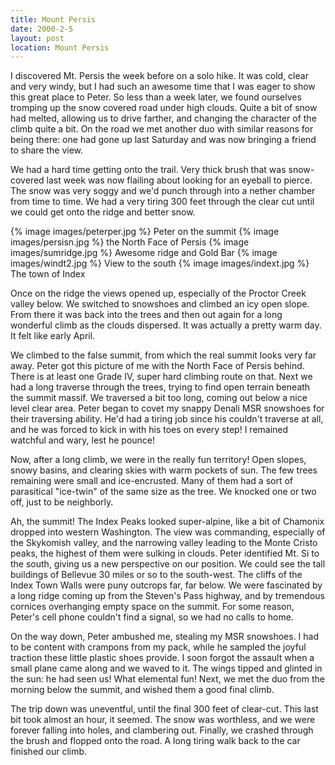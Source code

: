 ```yaml
---
title: Mount Persis
date: 2000-2-5
layout: post
location: Mount Persis
---
```


I discovered Mt. Persis the week before on a solo hike.  It was cold, clear and
very windy, but I had such an awesome time that I was eager to show this great
place to Peter.  So less than a week later, we found ourselves tromping up the
snow covered road under high clouds. Quite a bit of snow had melted, allowing us
to drive farther, and changing the character of the climb quite a bit. On the
road we met another duo with similar reasons for being there: one had gone up
last Saturday and was now bringing a friend to share the view.


We had a hard time getting onto the trail. Very thick brush
that was snow-covered last week was now flailing about looking
for an eyeball to pierce. The snow was very soggy and we'd
punch through into a nether chamber from time to time. We had a very
tiring 300 feet through the clear cut
until we could get onto the ridge and better snow. 


{% image images/peterper.jpg %}
Peter on the summit
{% image images/persisn.jpg %}
the North Face of Persis
{% image images/sumridge.jpg %}
Awesome ridge and Gold Bar
{% image images/windt2.jpg %}
View to the south
{% image images/indext.jpg %}
The town of Index


Once on the ridge the views opened up, especially of the Proctor
Creek valley below. We switched to snowshoes and climbed an
icy open slope. From there it was back into the trees and then 
out again for a long wonderful climb as the clouds dispersed.
It was actually a pretty warm day. It felt like early April.



We climbed to the false summit, from which the real summit looks very
far away. Peter got this picture of me with the North Face of Persis
behind. There is at least one Grade IV, super hard climbing route on
that. Next we had a long traverse through the trees, trying to find
open terrain beneath the summit massif. We traversed a bit too long,
coming out below a nice level clear area. Peter began to covet my
snappy Denali MSR snowshoes for their traversing ability. He'd had
a tiring job since his couldn't traverse at all, and he was forced
to kick in with his toes on every step! I remained watchful and wary,
lest he pounce!


Now, after a long climb, we were in the really fun territory! Open
slopes, snowy basins, and clearing skies with warm pockets of sun.
The few trees remaining were small and ice-encrusted. Many of them
had a sort of parasitical "ice-twin" of the same size as the
tree. We knocked one or two off, just to be neighborly.



Ah, the summit! The Index Peaks looked super-alpine, like a bit
of Chamonix dropped into western Washington. The view was commanding,
especially of the Skykomish valley, and the narrowing valley leading to
the Monte Cristo peaks, the highest of them were sulking in clouds.
Peter identified Mt. Si to the south, giving us a new perspective on
our position. We could see the tall buildings of Bellevue 30 miles or
so to the south-west. The cliffs of the Index Town Walls were puny 
outcrops far, far below. We were fascinated by a long ridge coming up
from the Steven's Pass highway, and by tremendous cornices overhanging
empty space on the summit. For some reason, Peter's cell phone couldn't
find a signal, so we had no calls to home.


On the way down, Peter ambushed me, stealing my MSR snowshoes. I had
to be content with crampons from my pack, while he sampled the joyful
traction these little plastic shoes provide. I soon forgot the assault
when a small plane came along and we waved to it. The wings tipped
and glinted in the sun: he had seen us! What elemental fun!
Next, we met the duo from the
morning below the summit, and wished them a good final climb. 


The trip down was uneventful, until the final 300 feet of clear-cut.
This last bit took almost an hour, it seemed. The snow was worthless,
and we were forever falling into holes, and clambering out. Finally,
we crashed through the brush and flopped onto the road. A long tiring
walk back to the car finished our climb. 



